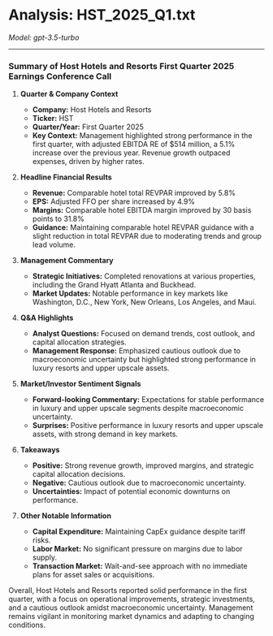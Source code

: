 # Analysis: HST_2025_Q1.txt

*Model: gpt-3.5-turbo*

---

### Summary of Host Hotels and Resorts First Quarter 2025 Earnings Conference Call

1. **Quarter & Company Context**
   - **Company:** Host Hotels and Resorts
   - **Ticker:** HST
   - **Quarter/Year:** First Quarter 2025
   - **Key Context:** Management highlighted strong performance in the first quarter, with adjusted EBITDA RE of $514 million, a 5.1% increase over the previous year. Revenue growth outpaced expenses, driven by higher rates.

2. **Headline Financial Results**
   - **Revenue:** Comparable hotel total REVPAR improved by 5.8%
   - **EPS:** Adjusted FFO per share increased by 4.9%
   - **Margins:** Comparable hotel EBITDA margin improved by 30 basis points to 31.8%
   - **Guidance:** Maintaining comparable hotel REVPAR guidance with a slight reduction in total REVPAR due to moderating trends and group lead volume.

3. **Management Commentary**
   - **Strategic Initiatives:** Completed renovations at various properties, including the Grand Hyatt Atlanta and Buckhead.
   - **Market Updates:** Notable performance in key markets like Washington, D.C., New York, New Orleans, Los Angeles, and Maui.

4. **Q&A Highlights**
   - **Analyst Questions:** Focused on demand trends, cost outlook, and capital allocation strategies.
   - **Management Response:** Emphasized cautious outlook due to macroeconomic uncertainty but highlighted strong performance in luxury resorts and upper upscale assets.

5. **Market/Investor Sentiment Signals**
   - **Forward-looking Commentary:** Expectations for stable performance in luxury and upper upscale segments despite macroeconomic uncertainty.
   - **Surprises:** Positive performance in luxury resorts and upper upscale assets, with strong demand in key markets.

6. **Takeaways**
   - **Positive:** Strong revenue growth, improved margins, and strategic capital allocation decisions.
   - **Negative:** Cautious outlook due to macroeconomic uncertainty.
   - **Uncertainties:** Impact of potential economic downturns on performance.

7. **Other Notable Information**
   - **Capital Expenditure:** Maintaining CapEx guidance despite tariff risks.
   - **Labor Market:** No significant pressure on margins due to labor supply.
   - **Transaction Market:** Wait-and-see approach with no immediate plans for asset sales or acquisitions.

Overall, Host Hotels and Resorts reported solid performance in the first quarter, with a focus on operational improvements, strategic investments, and a cautious outlook amidst macroeconomic uncertainty. Management remains vigilant in monitoring market dynamics and adapting to changing conditions.
